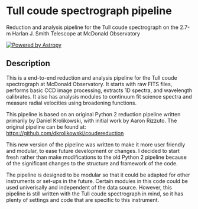 # Tull coude spectrograph pipeline

Reduction and analysis pipeline for the Tull coude spectrograph on the 2.7-m Harlan J. Smith Telescope at McDonald Observatory

[![Powered by Astropy](http://img.shields.io/badge/powered%20by-AstroPy-orange.svg?style=flat)](http://www.astropy.org/)

## Description

This is a end-to-end reduction and analysis pipeline for the Tull coude spectrograph at McDonald Observatory. It starts with raw FITS files, performs basic CCD image processing, extracts 1D spectra, and wavelength calibrates. It also has analysis modules to continuum fit science spectra and measure radial velocities using broadening functions.

This pipeline is based on an original Python 2 reduction pipeline written primarily by Daniel Krolikowski, with initial work by Aaron Rizzuto.
The original pipeline can be found at: https://github.com/dkrolikowski/coudereduction

This new version of the pipeline was written to make it more user friendly and modular, to ease future development or changes. I decided to start fresh rather than make modifications to the old Python 2 pipeline because of the significant changes to the structure and framework of the code.

The pipeline is designed to be modular so that it could be adapted for other instruments or set-ups in the future. Certain modules in this code could be used univerisally and independent of the data source. However, this pipeline is still written with the Tull coude spectrograph in mind, so it has plenty of settings and code that are specific to this instrument.